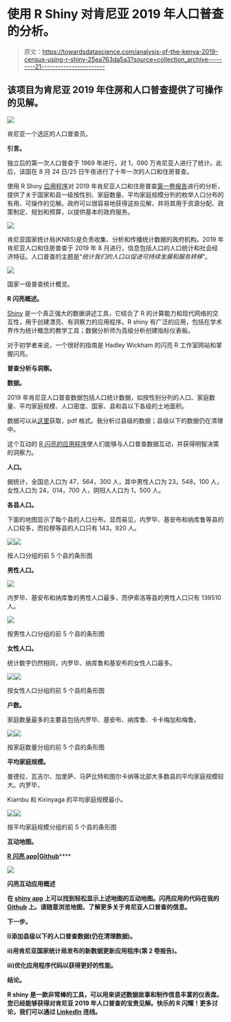 # 使用 R Shiny 对肯尼亚 2019 年人口普查的分析。

> 原文：<https://towardsdatascience.com/analysis-of-the-kenya-2019-census-using-r-shiny-25ea763da5a3?source=collection_archive---------21----------------------->

## 该项目为肯尼亚 2019 年住房和人口普查提供了可操作的见解。

![](img/b765a2a19fcf94a9838129a4481a4389.png)

肯尼亚一个选区的人口普查员。

**引言。**

独立后的第一次人口普查于 1969 年进行，对 1，090 万肯尼亚人进行了统计。此后，该国在 8 月 24 日/25 日午夜进行了十年一次的人口和住房普查。

使用 R Shiny [应用程序](https://brianmwangy.shinyapps.io/Kenya_census/)对 2019 年肯尼亚人口和住房普查[第一卷报告](https://www.knbs.or.ke/?wpdmpro=2019-kenya-population-and-housing-census-volume-i-population-by-county-and-sub-county)进行的分析，提供了关于国家和县一级按性别、家庭数量、平均家庭规模分列的枚举人口分布的有用、可操作的见解。政府可以很容易地获得这些见解，并将其用于资源分配、政策制定、规划和预算，以提供基本的政府服务。

![](img/e14a785ead7bfcd4e2f29a1731432f14.png)

肯尼亚国家统计局(KNBS)是负责收集、分析和传播统计数据的政府机构。2019 年肯尼亚人口和住房普查于 2019 年 8 月进行，信息包括人口的人口统计和社会经济特征。人口普查的主题是“*统计我们的人口以促进可持续发展和服务转移*”。

![](img/38b1cb0e2d612f79d212568763a5d64e.png)

国家一级普查统计概览。

**R 闪亮概述。**

[Shiny](https://shiny.rstudio.com/) 是一个真正强大的数据讲述工具，它结合了 R 的计算能力和现代网络的交互性，用于创建漂亮、有洞察力的应用程序。R shiny 有广泛的应用，包括在学术界作为统计概念的教学工具；数据分析师为高级分析创建指标仪表板。

对于初学者来说，一个很好的指南是 Hadley Wickham 的闪亮 R 工作室网站和掌握闪亮。

**普查分析与洞察。**

**数据。**

2019 年肯尼亚人口普查数据包括人口统计数据，如按性别分列的人口、家庭数量、平均家庭规模、人口密度、国家、县和县以下各级的土地面积。

数据可以从[这里](https://www.knbs.or.ke/?wpdmpro=2019-kenya-population-and-housing-census-volume-i-population-by-county-and-sub-county)获取，pdf 格式。我分析过县级的数据；县级以下的数据仍在清理中。

这个互动的 [R 闪亮的应用程序](https://brianmwangy.shinyapps.io/Kenya_census/)使人们能够与人口普查数据互动，并获得明智决策的洞察力。

**人口。**

据统计，全国总人口为 47，564，300 人，其中男性人口为 23，548，100 人，女性人口为 24，014，700 人，阴阳人人口为 1，500 人。

**各县人口。**

下面的地图显示了每个县的人口分布。显而易见，内罗毕、基安布和纳库鲁等县的人口较多，而拉穆等县的人口只有 143，920 人。

![](img/5056889de0208f24fd09057445e677aa.png)![](img/a67f2f15e541258633bbf16b60a9e829.png)

按人口分组的前 5 个县的条形图

**男性人口。**

![](img/1229d77e081bbcf4ff254aa434353c07.png)

内罗毕、基安布和纳库鲁的男性人口最多，而伊索洛等县的男性人口只有 139510 人。

![](img/6af650367cce715d360933815d680e01.png)

按男性人口分组的前 5 个县的条形图

**女性人口。**

统计数字仍然相同，内罗毕、纳库鲁和基安布的女性人口最多。

![](img/ce3237283882846c2cfc92d104fa5efc.png)![](img/be35c742a86b053dc85da6b7adb1d44c.png)

按女性人口分组的前 5 个县的条形图

**户数。**

家庭数量最多的主要县包括内罗毕、基安布、纳库鲁、卡卡梅加和梅鲁。

![](img/d77ecf971997af69595d6c83c5fabd8b.png)![](img/7aa3575695ea8c2e96e7da63783f9838.png)

按家庭数量分组的前 5 个县的条形图

**平均家庭规模。**

曼德拉、瓦吉尔、加里萨、马萨比特和图尔卡纳等北部大多数县的平均家庭规模较大。内罗毕，

Kiambu 和 Kirinyaga 的平均家庭规模最小。

![](img/e8c7cb8798c9cbb7d4baa76bf2ab618e.png)![](img/4bdf465289bd27155cb3940a7513410a.png)

按平均家庭规模分组的前 5 个县的条形图

**互动地图。**

[**R 闪亮 app**](https://brianmwangy.shinyapps.io/Kenya_census/)**|**[**Github**](https://github.com/brynmwangy/2019-Kenya-Census-App)****

****![](img/6bc5e7d49a93a539832d215926c10e71.png)****

****闪亮互动应用概述****

****在 [shiny app](https://brianmwangy.shinyapps.io/Kenya_census/) 上可以找到轻松显示上述地图的互动地图。闪亮应用的代码在我的 [Github](https://github.com/brynmwangy/2019-Kenya-Census-App) 上。请随意浏览地图，了解更多关于肯尼亚人口普查的信息。****

******下一步。******

****I)添加县级以下的人口普查数据(仍在清理数据)。****

****ii)用肯尼亚国家统计局发布的新数据更新应用程序(第 2 卷报告)。****

****iii)优化应用程序代码以获得更好的性能。****

******结论。******

****R shiny 是一款非常棒的工具，可以用来讲述数据故事和制作信息丰富的仪表盘。您已经能够获得对肯尼亚 2019 年人口普查的宝贵见解。快乐的 R 闪耀！更多讨论，我们可以通过 [Linkedln](https://www.linkedin.com/in/brianmwangi/) 连线。****